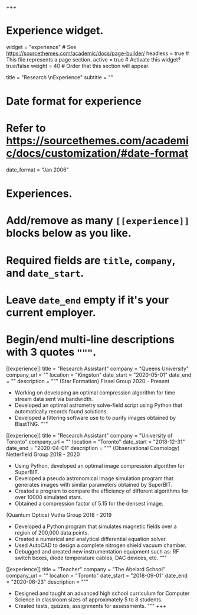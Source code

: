 +++
# Experience widget.
widget = "experience"  # See https://sourcethemes.com/academic/docs/page-builder/
headless = true  # This file represents a page section.
active = true  # Activate this widget? true/false
weight = 40  # Order that this section will appear.

title = "Research \nExperience"
subtitle = ""

# Date format for experience
#   Refer to https://sourcethemes.com/academic/docs/customization/#date-format
date_format = "Jan 2006"

# Experiences.
#   Add/remove as many `[[experience]]` blocks below as you like.
#   Required fields are `title`, `company`, and `date_start`.
#   Leave `date_end` empty if it's your current employer.
#   Begin/end multi-line descriptions with 3 quotes `"""`.

[[experience]]
  title = "Research Assistant"
  company = "Queens University"
  company_url = ""
  location = "Kingston"
  date_start = "2020-05-01"
  date_end = ""
  description = """
  (Star Formation) Fissel Group 2020 - Present
  * Working on developing an optimal compression algorithm for time stream data sent via bandwidth.
  * Developed an optimal astrometry solve-field script using Python that automatically records found solutions. 
  * Developed a filtering software use to to purify images obtained by BlastTNG.
  """


[[experience]]
  title = "Research Assistant"
  company = "University of Toronto"
  company_url = ""
  location = "Toronto"
  date_start = "2018-12-31"
  date_end = "2020-04-01"
  description = """
  (Observational Cosmology) Netterfield Group 2019 - 2020
  * Using Python, developed an optimal image compression algorithm for SuperBIT.
  * Developed a pseudo astronomical image simulation program that generates images with similar parameters obtained by SuperBIT.
  * Created a program to compare the efficiency of different algorithms for over 10000 simulated stars.
  * Obtained a compression factor of 5.15 for the densest image.

  (Quantum Optics) Vutha Group 2018 - 2019
  * Developed a Python program that simulates magnetic fields over a region of 200,000 data points.
  * Created a numerical and analytical differential equation solver.
  * Used AutoCAD to design a complete nitrogen shield vacuum chamber.
  * Debugged and created new instrumentation equipment such as: RF switch boxes, diode temperature
    cables, DAC devices, etc.
  """


[[experience]]
  title = "Teacher"
  company = "The Abelard School"
  company_url = ""
  location = "Toronto"
  date_start = "2018-09-01"
  date_end = "2020-06-23"
  description = """
  * Designed and taught an advanced high school curriculum for Computer Science in classroom sizes of approximately
  5 to 8 students.
  * Created tests, quizzes, assignments for assessments.
  """
+++
